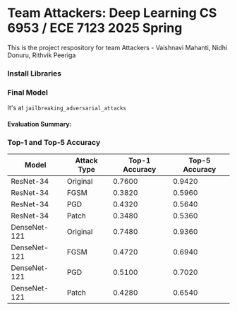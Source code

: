 # Team Attackers: Deep Learning CS 6953 / ECE 7123 2025 Spring

This is the project respository for team Attackers - Vaishnavi Mahanti, Nidhi Donuru, Rithvik Peeriga

### Install Libraries



### Final Model
It's at `jailbreaking_adversarial_attacks`

#### Evaluation Summary:

### Top-1 and Top-5 Accuracy

| Model              | Attack Type | Top-1 Accuracy | Top-5 Accuracy |
|-------------------|-------------|----------------|----------------|
| ResNet-34         | Original    | 0.7600         | 0.9420         |
| ResNet-34         | FGSM        | 0.3820         | 0.5960         |
| ResNet-34         | PGD         | 0.4320         | 0.5640         |
| ResNet-34         | Patch       | 0.3480         | 0.5360         |
| DenseNet-121      | Original    | 0.7480         | 0.9360         |
| DenseNet-121      | FGSM        | 0.4720         | 0.6940         |
| DenseNet-121      | PGD         | 0.5100         | 0.7020         |
| DenseNet-121      | Patch       | 0.4280         | 0.6540         |

